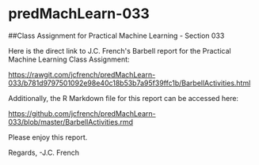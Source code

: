# predMachLearn-033

##Class Assignment for Practical Machine Learning - Section 033

Here is the direct link to J.C. French's Barbell report for the Practical Machine Learning Class Assignment:

https://rawgit.com/jcfrench/predMachLearn-033/b781d9797501092e98e40c18b53b7a95f39ffc1b/BarbellActivities.html

Additionally, the R Markdown file for this report can be accessed here:

https://github.com/jcfrench/predMachLearn-033/blob/master/BarbellActivities.rmd

Please enjoy this report.

Regards,
-J.C. French
